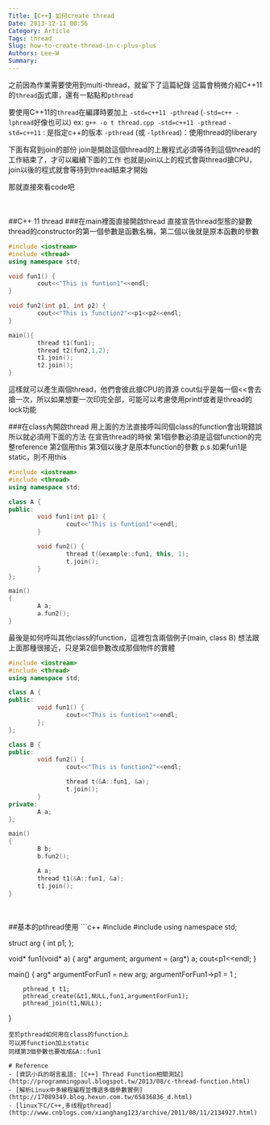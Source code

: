 ```yaml
---
Title: [C++] 如何create thread
Date: 2013-12-11 00:56
Category: Article
Tags: thread
Slug: how-to-create-thread-in-c-plus-plus
Authors: Lee-W
Summary: 
---
```


之前因為作業需要使用到multi-thread，就留下了這篇紀錄
這篇會稍微介紹C++11 的`thread`函式庫，還有一點點和`pthread`

<!--more-->

要使用C++11的`thread`在編譯時要加上 `-std=c++11 -pthread` (`-std=c++ -lphread`好像也可以)
ex: `g++ -o t thread.cpp -std=c++11 -pthread`
`-std=c++11` :  是指定c++的版本
`-pthread` (或 `-lpthread`)：使用thread的liberary

下面有寫到join的部份
join是開啟這個thread的上層程式必須等待到這個thread的工作結束了，才可以繼續下面的工作
也就是join以上的程式會與thread搶CPU，join以後的程式就會等待到thread結束才開始

那就直接來看code吧
</br>
</br>
</br>

##C++ 11 thread
###在main裡面直接開啟thread
直接宣告thread型態的變數
thread的constructor的第一個參數是函數名稱，第二個以後就是原本函數的參數

```c++
#include <iostream>
#include <thread>
using namespace std;    

void fun1() {
        cout<<"This is funtion1"<<endl;
}

void fun2(int p1, int p2) {
        cout<<"This is function2"<<p1<<p2<<endl;
}

main(){
        thread t1(fun1);
        thread t2(fun2,1,2);
        t1.join();
        t2.join();
}
```

這樣就可以產生兩個thread，他們會彼此搶CPU的資源
cout似乎是每一個<<會去搶一次，所以如果想要一次印完全部，可能可以考慮使用printf或者是thread的lock功能


###在class內開啟thread
用上面的方法直接呼叫同個class的function會出現錯誤
所以就必須用下面的方法
在宣告thread的時候
第1個參數必須是這個function的完整reference
第2個用this
第3個以後才是原本function的參數
p.s.如果fun1是static，則不用this

```c++
#include <iostream>
#include <thread>
using namespace std;

class A {
public:
        void fun1(int p1) {
                cout<<"This is funtion1"<<endl;
        }

        void fun2() {
                thread t(&example::fun1, this, 1);
                t.join();
        }
};

main()
{
        A a;
        a.fun2();
}
```

最後是如何呼叫其他class的function，這裡包含兩個例子(main, class B)
想法跟上面那種很接近，只是第2個參數改成那個物件的實體
```c++
#include <iostream>
#include <thread>
using namespace std;

class A {
public:
        void fun1() {
                cout<<"This is funtion1"<<endl;
        };
};

class B {
public:
        void fun2() {
                cout<<"This is function2"<<endl;

                thread t(&A::fun1, &a);
                t.join();
        }
private:
        A a;
};

main()
{
        B b;
        b.fun2();

        A a;
        thread t1(&A::fun1, &a);
        t1.join();
}
```
</br>
</br>
##基本的pthread使用
```c++
#include <iostream>
#include <pthread.h>
using namespace std;

struct arg {
        int p1;
};

void* fun1(void* a) {
        arg* argument;
        argument = (arg*) a;
        cout<<argument->p1<<endl;
}

main()
{
        arg* argumentForFun1 = new arg;
        argumentForFun1->p1 = 1 ;

        pthread_t t1;
        pthread_create(&t1,NULL,fun1,argumentForFun1);
        pthread_join(t1,NULL);
}
```
至於pthread如何用在class的function上
可以將function加上static
同樣第3個參數也要改成&A::fun1

# Reference
- [資訊小兵的胡言亂語: [C++] Thread Function相關測試] (http://programmingpaul.blogspot.tw/2013/08/c-thread-function.html)
- [解析Linux中多線程編程並傳遞多個參數實例] (http://17089349.blog.hexun.com.tw/65836836_d.html)
- [linux下C/C++,多线程pthread] (http://www.cnblogs.com/xianghang123/archive/2011/08/11/2134927.html)